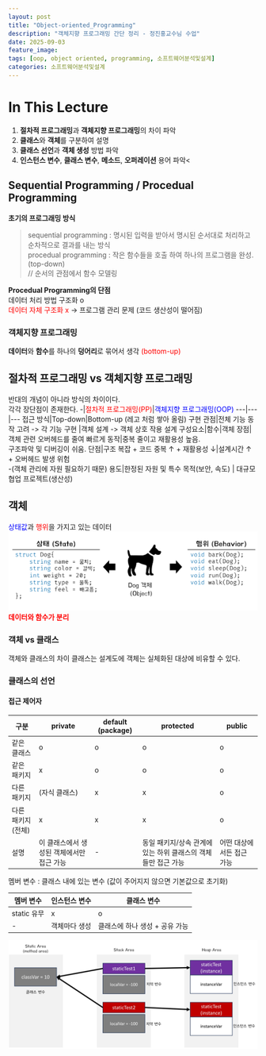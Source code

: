```yaml
---
layout: post
title: "Object-oriented_Programming"
description: "객체지향 프로그래밍 간단 정리 - 정진홍교수님 수업"
date: 2025-09-03
feature_image:
tags: [oop, object oriented, programming, 소프트웨어분석및설계]
categories: 소프트웨어분석및설계
---
```

# In This Lecture
1. **절차적 프로그래밍**과 **객체지향 프로그래밍**의 차이 파악
2. **클래스**와 **객체**를 구분하여 설명
3. **클래스 선언**과 **객체 생성** 방법 파악
4. **인스턴스 변수**, **클래스 변수**, **메소드**, **오퍼레이션** 용어 파악<

## Sequential Programming / Procedual Programming
**초기의 프로그래밍 방식**<br>
 >sequential programming : 명시된 입력을 받아서 명시된 순서대로 처리하고 순차적으로 결과를 내는 방식<br>
>procedual programming : 작은 함수들을 호출 하여 하나의 프로그램을 완성. (top-down) <br> // 순서의 관점에서 함수 모델링<br>

**Procedual Programming의 단점**<br>
데이터 처리 방법 구조화 o <br><span style="color:red">데이터 자체 구조화 x</span> -> 프로그램 관리 문제 (코드 생산성이 떨어짐)

### 객체지향 프로그래밍
**데이터**와 **함수**를 하나의 **덩어리**로 묶어서 생각
<span style = "color:red">(bottom-up)</span><br>

## 절차적 프로그래밍 vs 객체지향 프로그래밍
반대의 개념이 아니라 방식의 차이이다.<br>
각각 장단점이 존재한다.
-|<span style="color:red">절차적 프로그래밍(PP)</span>|<span style="color:blue">객체지향 프로그래밍(OOP)</span>
---|---|---
접근 방식|Top-down|Bottom-up (레고 처럼 쌓아 올림)
구현 관점|전체 기능 동작 고려 -> 각 기능 구현 |객체 설계 -> 객체 상호 작용 설계
구성요소|함수|객체
장점|객체 관련 오버헤드를 줄여 빠르게 동작|중복 줄이고 재활용성 높음.<br> 구조파악 및 디버깅이 쉬움.
단점|구조 복잡 + 코드 중복 ↑ + 재활용성 ↓|설계시간 ↑ + 오버헤드 발생 위험<br> -(객체 관리에 자원 필요하기 때문)
용도|한정된 자원 및 특수 목적(보안, 속도) | 대규모 협업 프로젝트(생산성)

## 객체
<span style="color:blue">상태값</span>과 <span style="color:red">행위</span>을 가지고 있는 데이터
![alt text](/images/2509032.png)
<span style="color:red">**데이터와 함수가 분리**</span><br>
### 객체 vs 클래스
객체와 클래스의 차이
클래스는 설계도에 객체는 실체화된 대상에 비유할 수 있다.
### 클래스의 선언
#### 접근 제어자

구분|private|default (package)|protected|public
---|---|---|---|---
같은 클래스|o|o|o|o
같은 패키지|x|o|o|o
다른 패키지|(자식 클래스)|x|x|o|o
다른 패키지 (전체)|x|x|x|o
설명|이 클래스에서 생성된 객체에서만 접근 가능|-|동일 패키지/상속 관계에 있는 하위 클래스의 객체들만 접근 가능|어떤 대상에서든 접근 가능
멤버 변수 : 클래스 내에 있는 변수 (값이 주어지지 않으면 기본값으로 초기화)<br>

멤버 변수|인스턴스 변수|클래스 변수
---|---|---
static 유무|x|o
-|객체마다 생성|클래스에 하나 생성 + 공유 가능

![alt text](/images/2509031.png)


